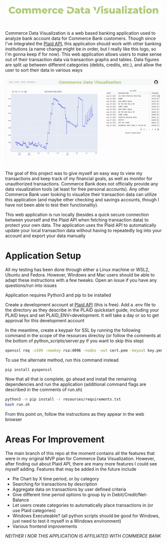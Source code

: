 <p align="center">
  <img src="resources/readme/logo.jpg">
</p>

<br />

Commerce Data Visualization is a web based banking application used to analyze bank account data for Commerce Bank customers. Though since I've integrated the [Plaid API](https://www.plaid.com), this application should work with other banking institutions (a name change might be in order, but I really like this logo, so I'm gonna keep if for now). This web application allows users to make sense out of their transaction data via transaction graphs and tables. Data figures are split up between different categories (debits, credits, etc.), and allow the user to sort their data in various ways

<p align="center">
  <img src="resources/readme/demo.gif">
</p>

The goal of this project was to give myself an easy way to view my transactions and keep track of my financial goals, as well as monitor for unauthorized transactions. Commerce Bank does not officially provide any data visualization tools (at least for free personal accounts). Any other Commerce Bank user looking to visualize their transaction data can utilize this application (and maybe other checking and savings accounts, though I have not been able to test their functionality).


This web application is run locally (besides a quick secure connection between yourself and the Plaid API when fetching transaction data) to protect your own data. The application uses the Plaid API to automatically update your local transaction data without having to repeatedly log into your account and export your data manually


# Application Setup


All my testing has been done through either a Linux machine or WSL2, Ubuntu and Fedora. However, Windows and Mac users should be able to adapt these instructions with a few tweaks. Open an issue if you have any questions/run into issues

Application requires Python3 and pip to be installed

Create a development account at [Plaid API](https://www.plaid.com) (this is free). Add a .env file to the directory as they describe in the PLAID quickstart guide,
including your PLAID keys and set PLAID_ENV=development. It will take a day or so to get approval for this development account

In the meantime, create a keypair for SSL by running the following command in the scope of the resources directoy (or follow the comments at the bottom of python_scripts/server.py if you want to skip this step)

```bash
openssl req -x509 -newkey rsa:4096 -nodes -out cert.pem -keyout key.pem -days 365
```

To use the alternate method, run this command instead

```
pip install pyopenssl
```

Now that all that is complete, go ahead and install the remaining dependencies and run the application (additional command flags are described in the comments of run.sh)

```bash
python3 -m pip install -r resources/requirements.txt
bash run.sh
```

From this point on, follow the instructions as they appear in the web browser

# Areas For Improvement

The main branch of this repo at the moment contains all the features that were in my original MVP plan for Commerce Data Visualization. However, after finding out about Plaid API, there are many more features I could see myself adding. Features that may be added in the future include

- Pie Chart by X time period, or by category
- Searching for transactions by description
- Aggregate data on transactions by user defined criteria
- Give different time period options to group by in Debit/Credit/Net-Balance
- Let users create categories to automatically place transactions in (or use Plaid categories)
- Windows Executeable? (all python scripts should be good for Windows, just need to test it myself in a Windows environment)
- Various frontend improvements




*NEITHER I NOR THIS APPLICATION IS AFFILIATED WITH COMMERCE BANK*
